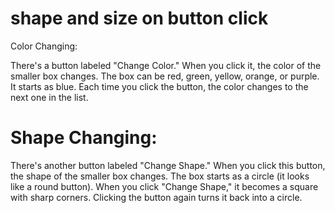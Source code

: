 # shape and size on button click
Color Changing:

There's a button labeled "Change Color." When you click it, the color of the smaller box changes.
The box can be red, green, yellow, orange, or purple. It starts as blue.
Each time you click the button, the color changes to the next one in the list.
# Shape Changing:

There's another button labeled "Change Shape." When you click this button, the shape of the smaller box changes.
The box starts as a circle (it looks like a round button).
When you click "Change Shape," it becomes a square with sharp corners.
Clicking the button again turns it back into a circle.
